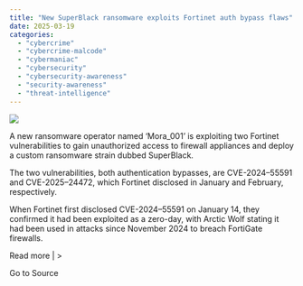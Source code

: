 ```yaml
---
title: "New SuperBlack ransomware exploits Fortinet auth bypass flaws"
date: 2025-03-19
categories: 
  - "cybercrime"
  - "cybercrime-malcode"
  - "cybermaniac"
  - "cybersecurity"
  - "cybersecurity-awareness"
  - "security-awareness"
  - "threat-intelligence"
---
```


![](https://lifeboat.com/blog.images/new-superblack-ransomware-exploits-fortinet-auth-bypass-flaws.jpg)

A new ransomware operator named ‘Mora\_001’ is exploiting two Fortinet vulnerabilities to gain unauthorized access to firewall appliances and deploy a custom ransomware strain dubbed SuperBlack.

The two vulnerabilities, both authentication bypasses, are CVE-2024–55591 and CVE-2025–24472, which Fortinet disclosed in January and February, respectively.

When Fortinet first disclosed CVE-2024–55591 on January 14, they confirmed it had been exploited as a zero-day, with Arctic Wolf stating it had been used in attacks since November 2024 to breach FortiGate firewalls.

Read more | >

Go to Source
